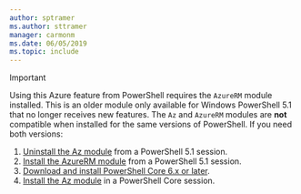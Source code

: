 ```yaml
---
author: sptramer
ms.author: sttramer
manager: carmonm
ms.date: 06/05/2019
ms.topic: include
---
```

> [!IMPORTANT]
>
> Using this Azure feature from PowerShell requires the `AzureRM` module installed. This
> is an older module only available for Windows PowerShell 5.1 that no longer receives new features.
> The `Az` and `AzureRM` modules are __not__ compatible when installed for the same versions of PowerShell.
> If you need both versions:
>
> 1. [Uninstall the Az module](/powershell/azure/uninstall-az-ps) from a PowerShell 5.1 session.
> 2. [Install the AzureRM module](/powershell/azure/azurerm/install-azurerm-ps) from a PowerShell 5.1 session.
> 3. [Download and install PowerShell Core 6.x or later](/powershell/scripting/install/installing-powershell#powershell-core).
> 4. [Install the Az module](/powershell/azure/install-az-ps) in a PowerShell Core session.


